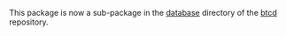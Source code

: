 This package is now a sub-package in the
[database](https://github.com/btcsuite/btcd/tree/master/database) directory of
the [btcd](https://github.com/btcsuite/btcd) repository.